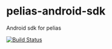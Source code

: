 pelias-android-sdk
==================

Android sdk for pelias

[![Build Status](https://travis-ci.org/mapzen/pelias-android-sdk.svg?branch=master)](https://travis-ci.org/mapzen/pelias-android-sdk)
